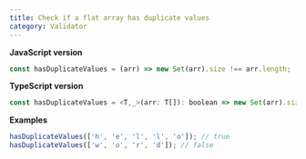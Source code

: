 ```yaml
---
title: Check if a flat array has duplicate values
category: Validator
---
```


**JavaScript version**

```js
const hasDuplicateValues = (arr) => new Set(arr).size !== arr.length;
```

**TypeScript version**

```js
const hasDuplicateValues = <T,_>(arr: T[]): boolean => new Set(arr).size !== arr.length;
```

**Examples**

```js
hasDuplicateValues(['h', 'e', 'l', 'l', 'o']); // true
hasDuplicateValues(['w', 'o', 'r', 'd']); // false
```
